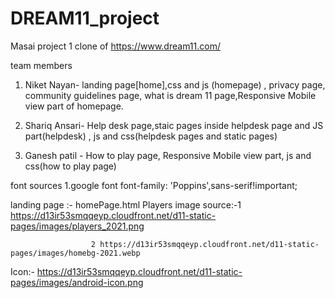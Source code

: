 # DREAM11_project
Masai project 1 clone of https://www.dream11.com/

team members

1) Niket Nayan- landing page[home],css and js (homepage) , privacy page, community guidelines page, what is dream 11 page,Responsive Mobile view part of homepage.

2) Shariq Ansari- Help desk page,staic pages inside helpdesk page and JS part(helpdesk) , js and css(helpdesk pages and static pages) 

3) Ganesh patil - How to play page, Responsive Mobile view part, js and css(how to play page) 

font sources 1.google font font-family: 'Poppins',sans-serif!important;


landing page :- homePage.html
Players image source:-1 https://d13ir53smqqeyp.cloudfront.net/d11-static-pages/images/players_2021.png

                      2 https://d13ir53smqqeyp.cloudfront.net/d11-static-pages/images/homebg-2021.webp
                      
Icon:- https://d13ir53smqqeyp.cloudfront.net/d11-static-pages/images/android-icon.png                      
